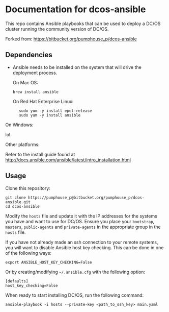 # Documentation for dcos-ansible

This repo contains Ansible playbooks that can be used to deploy a DC/OS cluster
running the community version of DC/OS.

Forked from: https://bitbucket.org/pumphouse_p/dcos-ansible

## Dependencies

* Ansible needs to be installed on the system that will drive the deployment
  process.

  On Mac OS:

  ```
  brew install ansible
  ```

  On Red Hat Enterprise Linux:

```
      sudo yum -y install epel-release
      sudo yum -y install ansible
```

  On Windows:

  lol.

  Other platforms:

  Refer to the install guide found at
  http://docs.ansible.com/ansible/latest/intro_installation.html

## Usage

Clone this repository:

```
git clone https://pumphouse_p@bitbucket.org/pumphouse_p/dcos-ansible.git
cd dcos-ansible
```

Modify the `hosts` file and update it with the IP addresses for the systems you
have and want to use for DC/OS. Ensure you place your `bootstrap`, `masters`,
`public-agents` and `private-agents` in the appropriate group in the `hosts`
file.

If you have not already made an ssh connection to your remote systems, you will
want to disable Ansible host key checking. This can be done in one of the
following ways:

```
export ANSIBLE_HOST_KEY_CHECKING=False
```

Or by creating/modifying `~/.ansible.cfg` with the following option:

```
[defaults]
host_key_checking=False
```

When ready to start installing DC/OS, run the following command:

```
ansible-playbook -i hosts --private-key <path_to_ssh_key> main.yaml
```
